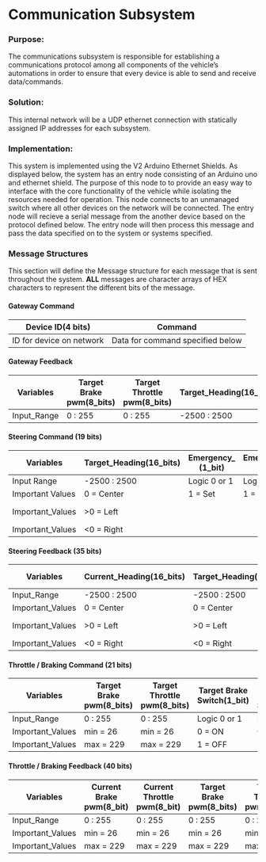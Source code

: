 # Communication Subsystem

### Purpose:
The communications subsystem is responsible for establishing a communications protocol among all 
components of the vehicle’s automations in order to ensure that every device is able to send and receive data/commands.

### Solution:
This internal network will be a UDP ethernet connection with statically assigned IP addresses for each subsystem.

### Implementation:
This system is implemented using the V2 Arduino Ethernet Shields. As displayed below, the system has an entry node consisting of an Arduino uno and ethernet shield.
The purpose of this node to to provide an easy way to interface with the core functionality of the vehicle while isolating the resources needed for operation. This
node connects to an unmanaged switch where all other devices on the network will be connected. The entry node will recieve a serial message from the another device
based on the protocol defined below. The entry node will then process this message and pass the data specified on to the system or systems specified.

### Message Structures
This section will define the Message structure for each message that is sent throughout the system. **ALL** messages are character arrays of HEX characters to represent the different bits of the message.

#### Gateway Command
| Device ID(4 bits) | Command |
| --- | --- |
| ID for device on network | Data for command specified below |

#### Gateway Feedback
| Variables | Target Brake pwm(8_bits) | Target Throttle pwm(8_bits) | Target_Heading(16_bits) | Target Brake Switch(1_bit) | Target Throttle Switch(1_bit) | Emergency_ (1_bit) | Mode_Select (1_bit) |
| --- | --- | --- | --- | --- | --- | --- | --- |
| Input_Range | 0 : 255 | 0 : 255 | -2500 : 2500 | Logic 0 or 1 | Logic 0 or 1 | Logic 0 or 1 | Logic 0 or 1 |

#### Steering Command (19 bits)
| Variables | Target_Heading(16_bits) | Emergency_ (1_bit) | Emergency_Reset (1_bit) | Mode_Select (1_bit) |
| --- | --- | --- | --- | --- |
| Input Range | -2500 : 2500 | Logic 0 or 1 | Logic 0 or 1 | Logic 0 or 1 |
| Important Values | 0 = Center | 1 = Set | 1 = Reset | 0 = Manual |
| Important_Values | >0 = Left |  |  | 1 = Automated |
| Important_Values | <0 = Right |  |  |  |

#### Steering Feedback (35 bits)
| Variables | Current_Heading(16_bits) | Target_Heading(16_bits) | Current_Direction (1_bit) | Emergency_ (1_bit) | Mode_Select (1_bit) |
| --- | --- | --- | --- | --- | --- |
| Input_Range | -2500 : 2500 | -2500 : 2500 | Logic 0 or 1 | Logic 0 or 1 | Logic 0 or 1 |
| Important_Values | 0 = Center | 0 = Center | 0 = Right | 0 = False | 0 = Manual |
| Important_Values | >0 = Left | >0 = Left | 1 = Left | 1 = True | 1 = Automated |
| Important_Values | <0 = Right | <0 = Right |  |  |  |

#### Throttle / Braking Command (21 bits)
| Variables | Target Brake pwm(8_bits) | Target Throttle pwm(8_bits) | Target Brake Switch(1_bit) | Target Throttle Switch(1_bit) | Emergency_ (1_bit) | Emergency_Reset (1_bit) | Mode_Select___ (1_bits) |
| --- | --- | --- | --- | --- | --- | --- | --- |
| Input_Range | 0 : 255 | 0 : 255 | Logic 0 or 1 | Logic 0 or 1 | Logic 0 or 1 | Logic 0 or 1 | Logic 0 or 1 |
| Important_Values | min = 26 | min = 26 | 0 = ON | 0 = OFF | 1 = Set | 1 = Reset | 0 = Manual |
| Important_Values | max = 229 | max = 229 | 1 = OFF | 1 = ON |  |  | 1 = Automated |

#### Throttle / Braking Feedback (40 bits)
| Variables | Current Brake pwm(8_bit) | Current Throttle pwm(8_bit) | Target Brake pwm(8_bits) | Target Throttle pwm(8_bits) | Brake Switch(1_bit) | Throttle Switch(1_bit) | Current Brake Switch(1_bit) | current Throttle Switch(1_bit) | Target Brake Switch(1_bit) | Target Throttle Switch(1_bit) | Emergency_ (1_bit) | Mode_Select___ (1_bits) |
| --- | --- | --- | --- | --- | --- | --- | --- | --- | --- | --- | --- | --- |
| Input_Range | 0 : 255 | 0 : 255 | 0 : 255 | 0 : 255 | Logic 0 or 1 | Logic 0 or 1 | Logic 0 or 1 | Logic 0 or 1 | Logic 0 or 1 | Logic 0 or 1 | Logic 0 or 1 | Logic 0 or 1 | Logic 0 or 1 | Logic 0 or 1 |
| Important_Values | min = 26 | min = 26 | min = 26 | min = 26 | 0 = ON | 0 = OFF | 0 = ON | 0 = OFF | 0 = ON | 0 = OFF | 0 = False | 0 = Manual |
| Important_Values | max = 229 | max = 229 | max = 229 | max = 229 | 1 = OFF | 1 = ON | 1 = OFF | 1 = ON | 1 = OFF | 1 = ON | 1 = True | 1 = Automated |
